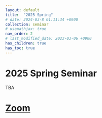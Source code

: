 ```yaml
---
layout: default
title:  "2025 Spring"
# date: 2024-03-8 01:11:34 +0900
collection: seminar
# usemathjax: true
nav_order: 2
# last_modified_date: 2023-03-06 +0900
has_children: true
has_toc: true
---
```

# 2025 Spring Seminar

TBA

<!-- ![mar](../2024-1/March.png)

![apr](../2024-1/April.png)

![May](../2024-1/May.png)

![June](../2024-1/June.png) -->

# [Zoom] 
<!-- 
회의 ID: 857 5716 5329
암호: MIMIC -->


[Zoom]: https://us02web.zoom.us/j/85435618499?pwd=Kys0aEVCQlJEQXY5R2ZLMERHRmdSZz09